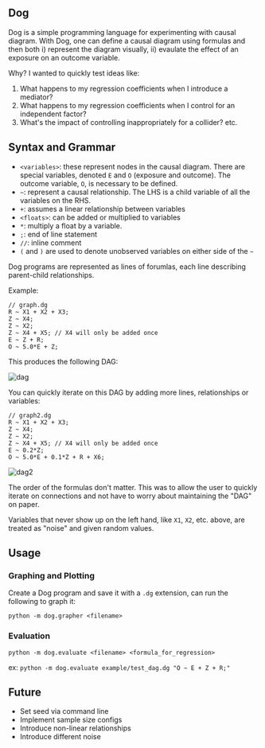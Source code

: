 Dog
------


Dog is a simple programming language for experimenting with causal diagram. With Dog, one can define a causal diagram using formulas and then both i) represent the diagram visually, ii) evaulate the effect of an exposure on an outcome variable. 

Why? I wanted to quickly test ideas like:

1) What happens to my regression coefficients when I introduce a mediator?
2) What happens to my regression coefficients when I control for an independent factor?
3) What's the impact of controlling inappropriately for a collider?
etc.


Syntax and Grammar
----------------------

 - `<variables>`: these represent nodes in the causal diagram. There are  special variables, denoted `E` and `O` (exposure and outcome). The outcome variable, `O`, is necessary to be defined. 
 - `~`: represent a causal relationship. The LHS is a child variable of all the  variables on the RHS.
 - `+`: assumes a linear relationship between variables
 - `<floats>`: can be added or multiplied to variables
 - `*`: multiply a float by a variable.
 - `;`: end of line statement
 - `//`: inline comment
 - `(` and `)` are used to denote unobserved variables on either side of the `~`

Dog programs are represented as lines of forumlas, each line describing parent-child relationships. 

Example:

```
// graph.dg
R ~ X1 + X2 + X3;
Z ~ X4;
Z ~ X2;
Z ~ X4 + X5; // X4 will only be added once
E ~ Z + R;
O ~ 5.0*E + Z;
```

This produces the following DAG:

![dag](https://imgur.com/xMIOe00.png)

You can quickly iterate on this DAG by adding more lines, relationships or variables:

```
// graph2.dg
R ~ X1 + X2 + X3;
Z ~ X4;
Z ~ X2;
Z ~ X4 + X5; // X4 will only be added once
E ~ 0.2*Z;
O ~ 5.0*E + 0.1*Z + R + X6;
```

![dag2](https://imgur.com/yo5uBQJ.png)

The order of the formulas don't matter. This was to allow the user to quickly iterate on connections and not have to worry about maintaining the "DAG" on paper. 

Variables that never show up on the left hand, like `X1`, `X2`, etc. above, are treated as "noise" and given random values. 


Usage
----------

### Graphing and Plotting
Create a Dog program and save it with a `.dg` extension, can run the following to graph it:

`python -m dog.grapher <filename>`

### Evaluation
`python -m dog.evaluate <filename> <formula_for_regression>`

ex:
`python -m dog.evaluate example/test_dag.dg "O ~ E + Z + R;"`


Future
--------
- Set seed via command line
- Implement sample size configs
- Introduce non-linear relationships
- Introduce different noise